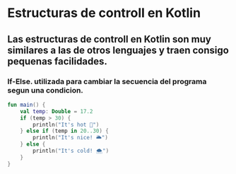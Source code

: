 # Estructuras de controll en Kotlin

## Las estructuras de controll en Kotlin son muy similares a las de otros lenguajes y traen consigo pequenas facilidades.

### If-Else. utilizada para cambiar la secuencia del programa segun una condicion.

```kotlin
fun main() {
    val temp: Double = 17.2
    if (temp > 30) {
        println("It's hot 🌅")
    } else if (temp in 20..30) {
        println("It's nice! 🌥️")
    } else {
        println("It's cold! 🌨️")
    }
}